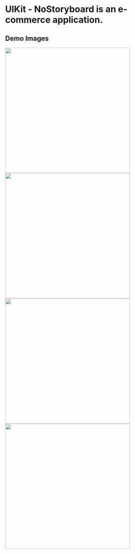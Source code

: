# UIKit - NoStoryboard is an e-commerce application.

## Demo Images
<div>
  <img src="https://user-images.githubusercontent.com/74152011/215599687-162f4f95-e05f-49e2-a4e7-de6a5f46f1e9.png" width=400>
  <img src="https://user-images.githubusercontent.com/74152011/215599682-4aa05b43-37b5-4d56-8dd8-43fceb26e90b.png" width=400>
  <img src="https://user-images.githubusercontent.com/74152011/215599706-05b42f7b-ffd0-446a-8f5d-1c2c0bc46b28.png" width=400>
  <img src="https://user-images.githubusercontent.com/74152011/215599661-eb815a34-72ef-4bfe-bdec-f054d3598525.png" width=400>
</div>

